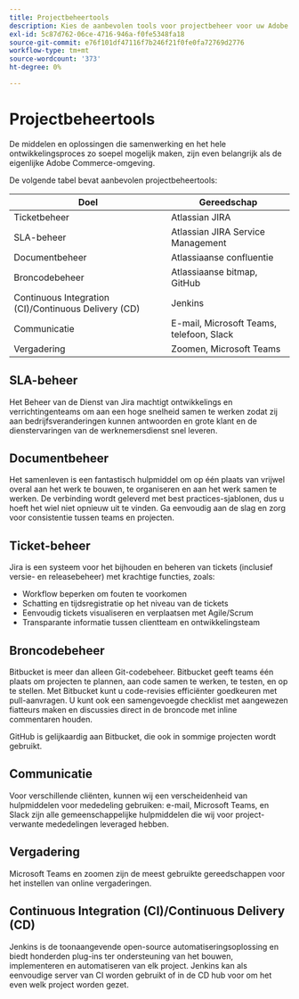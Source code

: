 ```yaml
---
title: Projectbeheertools
description: Kies de aanbevolen tools voor projectbeheer voor uw Adobe Commerce-implementatie.
exl-id: 5c87d762-06ce-4716-946a-f0fe5348fa18
source-git-commit: e76f101df47116f7b246f21f0fe0fa72769d2776
workflow-type: tm+mt
source-wordcount: '373'
ht-degree: 0%

---
```


# Projectbeheertools

De middelen en oplossingen die samenwerking en het hele ontwikkelingsproces zo soepel mogelijk maken, zijn even belangrijk als de eigenlijke Adobe Commerce-omgeving.

De volgende tabel bevat aanbevolen projectbeheertools:

| Doel | Gereedschap |
|------------------------------------------------------|--------------------------------------|
| Ticketbeheer | Atlassian JIRA |
| SLA-beheer | Atlassian JIRA Service Management |
| Documentbeheer | Atlassiaanse confluentie |
| Broncodebeheer | Atlassiaanse bitmap, GitHub |
| Continuous Integration (CI)/Continuous Delivery (CD) | Jenkins |
| Communicatie | E-mail, Microsoft Teams, telefoon, Slack |
| Vergadering | Zoomen, Microsoft Teams |

## SLA-beheer

Het Beheer van de Dienst van Jira machtigt ontwikkelings en verrichtingenteams om aan een hoge snelheid samen te werken zodat zij aan bedrijfsveranderingen kunnen antwoorden en grote klant en de dienstervaringen van de werknemersdienst snel leveren.

## Documentbeheer

Het samenleven is een fantastisch hulpmiddel om op één plaats van vrijwel overal aan het werk te bouwen, te organiseren en aan het werk samen te werken. De verbinding wordt geleverd met best practices-sjablonen, dus u hoeft het wiel niet opnieuw uit te vinden. Ga eenvoudig aan de slag en zorg voor consistentie tussen teams en projecten.

## Ticket-beheer

Jira is een systeem voor het bijhouden en beheren van tickets (inclusief versie- en releasebeheer) met krachtige functies, zoals:

- Workflow beperken om fouten te voorkomen
- Schatting en tijdsregistratie op het niveau van de tickets
- Eenvoudig tickets visualiseren en verplaatsen met Agile/Scrum
- Transparante informatie tussen clientteam en ontwikkelingsteam

## Broncodebeheer

Bitbucket is meer dan alleen Git-codebeheer. Bitbucket geeft teams één plaats om projecten te plannen, aan code samen te werken, te testen, en op te stellen. Met Bitbucket kunt u code-revisies efficiënter goedkeuren met pull-aanvragen. U kunt ook een samengevoegde checklist met aangewezen fiatteurs maken en discussies direct in de broncode met inline commentaren houden.

GitHub is gelijkaardig aan Bitbucket, die ook in sommige projecten wordt gebruikt.

## Communicatie

Voor verschillende cliënten, kunnen wij een verscheidenheid van hulpmiddelen voor mededeling gebruiken: e-mail, Microsoft Teams, en Slack zijn alle gemeenschappelijke hulpmiddelen die wij voor project-verwante mededelingen leveraged hebben.

## Vergadering

Microsoft Teams en zoomen zijn de meest gebruikte gereedschappen voor het instellen van online vergaderingen.

## Continuous Integration (CI)/Continuous Delivery (CD)

Jenkins is de toonaangevende open-source automatiseringsoplossing en biedt honderden plug-ins ter ondersteuning van het bouwen, implementeren en automatiseren van elk project. Jenkins kan als eenvoudige server van CI worden gebruikt of in de CD hub voor om het even welk project worden gezet.
